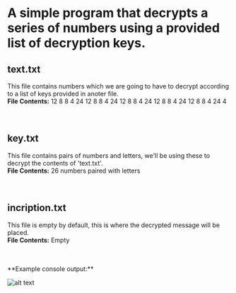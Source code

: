 # A simple program that decrypts a series of numbers using a provided list of decryption keys.

## text.txt<br>
This file contains numbers which we are going to have to decrypt according to a list of keys provided in anoter file.<br>
**File Contents:** 12 8 8 4 24 12 8 8 4 24 12 8 8 4 24 12 8 8 4 24 12 8 8 4 24 4<br>
<br>
<br>

## key.txt<br>
This file contains pairs of numbers and letters, we'll be using these to decrypt the contents of 'text.txt'.<br>
**File Contents:** 26 numbers paired with letters<br>
<br>
<br>

## incription.txt<br>
This file is empty by default, this is where the decrypted message will be placed.<br>
**File Contents:** Empty<br>

<br>
<br>
**Example console output:**<br>

![alt text](https://i.gyazo.com/26bbe0d4c5c86fc6259cb3653f32b58e.png)
